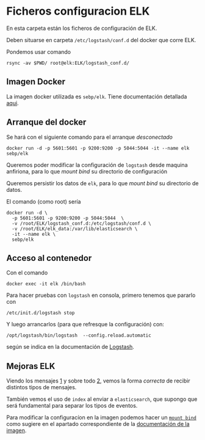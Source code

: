 # Ficheros configuracion ELK

En esta carpeta están los ficheros de configuración de
ELK.

Deben situarse en carpeta `/etc/logstash/conf.d` del docker que
corre ELK.

Pondemos usar comando

```
rsync -av $PWD/ root@elk:ELK/logstash_conf.d/
```

## Imagen Docker

La imagen docker utilizada es `sebp/elk`.
Tiene documentación detallada [aqui](https://elk-docker.readthedocs.io/).

## Arranque del docker

Se hará con el siguiente comando para el arranque *desconectado*

```
docker run -d -p 5601:5601 -p 9200:9200 -p 5044:5044 -it --name elk sebp/elk
```

Queremos poder modificar la configuración de `logstash` desde
maquina anfiriona, para lo que *mount bind* su directorio de configuración

Queremos persistir los datos de `elk`, para lo que *mount bind* su
directorio de datos.

El comando (como root) sería

```
docker run -d \
  -p 5601:5601 -p 9200:9200 -p 5044:5044  \
  -v /root/ELK/logstash_conf.d:/etc/logstash/conf.d \
  -v /root/ELK/elk_data:/var/lib/elasticsearch \
  -it --name elk \
  sebp/elk

```


## Acceso al contenedor

Con el comando

```
docker exec -it elk /bin/bash
```

Para hacer pruebas con `logstash` en consola, primero tenemos que pararlo con

```
/etc/init.d/logstash stop
```

Y luego arrancarlos (para que refresque la configuración) con:

```
/opt/logstash/bin/logstash  --config.reload.automatic
```

según se indica en la documentación de [Logstash][logDocu].

[logDocu]: https://www.elastic.co/guide/en/logstash/7.3/advanced-pipeline.html

## Mejoras ELK

Viendo los mensajes [1][1] y sobre todo [2][2],
vemos la forma *correcta* de recibir distintos tipos de mensajes.

También vemos el uso de `index` al enviar a `elasticsearch`, que
supongo que será fundamental para separar los tipos de eventos.

[1]: https://discuss.elastic.co/t/different-kinds-of-events-from-filebeat-to-logstash-assorting-and-parsing/140391
[2]: https://discuss.elastic.co/t/filter-multiple-different-file-beat-logs-in-logstash/76847/3

Para modificar la configuracíon en la imagen podemos hacer un
[`mount bind`](https://docs.docker.com/storage/bind-mounts/)
como sugiere en el apartado correspondiente de
la [documentación de la imagen](https://elk-docker.readthedocs.io/#tweaking-the-image).
